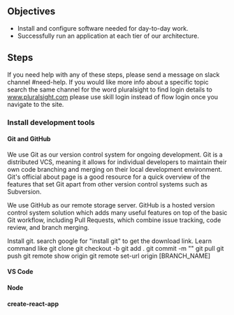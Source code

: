 ## Objectives
* Install and configure software needed for day-to-day work.
* Successfully run an application at each tier of our architecture.

## Steps

If you need help with any of these steps, please send a message on slack channel #need-help. If you would like more info about a specific topic search the same channel for the word pluralsight to find login details to www.pluralsight.com please use skill login instead of flow login once you navigate to the site.
### Install development tools


#### Git and GitHub
We use Git as our version control system for ongoing development. Git is a distributed VCS, meaning it allows for individual developers to maintain their own code branching and merging on their local development environment. Git's official about page is a good resource for a quick overview of the features that set Git apart from other version control systems such as Subversion.

We use GitHub as our remote storage server. GitHub is a hosted version control system solution which adds many useful features on top of the basic Git workflow, including Pull Requests, which combine issue tracking, code review, and branch merging.

Install git. search google for "install git" to get the download link. Learn command like
git clone
git checkout -b
git add .
git commit -m ""
git pull
git push
git remote show origin
git remote set-url origin [BRANCH_NAME]

#### VS Code

#### Node

#### create-react-app